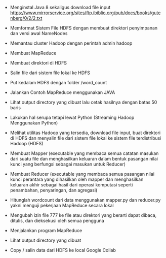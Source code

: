 - Menginstal Java 8 sekaligus download file input  https://www.mirrorservice.org/sites/ftp.ibiblio.org/pub/docs/books/gutenberg/0/2/2.txt
- Memformat Sistem File HDFS dengan membuat direktori penyimpanan dan versi awal NameNodes
- Memantau cluster Hadoop dengan perintah admin hadoop
- Membuat MapReduce
- Membuat direktori di HDFS
- Salin file dari sistem file lokal ke HDFS
- Put kedalam HDFS dengan folder /word_count
- Jalankan Contoh MapReduce menggunakan JAVA
- Lihat output directory yang dibuat lalu cetak hasilnya dengan batas 50 baris

- Lakukan hal serupa tetapi lewat Python (Streaming Hadoop Menggunakan Python)
- Melihat utilitas Hadoop yang tersedia, download file input, buat direktori di HDFS dan menyalin file dari sistem file lokal ke sistem file terdistribusi Hadoop (HDFS)
- Membuat Mapper (executable yang membaca semua catatan masukan dari suatu file dan menghasilkan keluaran dalam bentuk pasangan nilai kunci yang berfungsi sebagai masukan untuk Reducer)
- Membuat Reducer (executable yang membaca semua pasangan nilai kunci perantara yang dihasilkan oleh mapper dan menghasilkan keluaran akhir sebagai hasil dari operasi komputasi seperti penambahan, penyaringan, dan agregasi)
- Hitunglah wordcount dari data menggunakan mapper.py dan reducer.py yakni menguji pekerjaan MapReduce secara lokal
- Mengubah izin file 777 ke file atau direktori yang berarti dapat dibaca, ditulis, dan dieksekusi oleh semua pengguna
- Menjalankan program MapReduce
- Lihat output directory yang dibuat
- Copy / salin data dari HDFS ke local Google Collab
